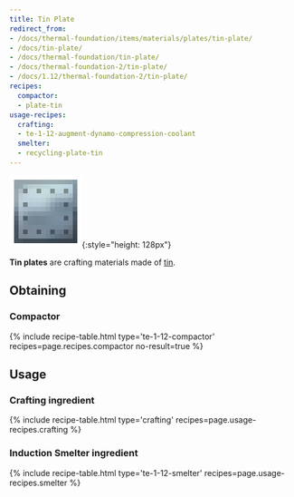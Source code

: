 ```yaml
---
title: Tin Plate
redirect_from:
- /docs/thermal-foundation/items/materials/plates/tin-plate/
- /docs/tin-plate/
- /docs/thermal-foundation/tin-plate/
- /docs/thermal-foundation-2/tin-plate/
- /docs/1.12/thermal-foundation-2/tin-plate/
recipes:
  compactor:
  - plate-tin
usage-recipes:
  crafting:
  - te-1-12-augment-dynamo-compression-coolant
  smelter:
  - recycling-plate-tin
---
```


![Tin plate](/assets/images/thermal-foundation-2/plate-tin.png){:style="height: 128px"}


**Tin plates** are crafting materials made of [tin](../tin-ingot/).


Obtaining
---------

### Compactor
{% include recipe-table.html type='te-1-12-compactor' recipes=page.recipes.compactor no-result=true %}


Usage
-----

### Crafting ingredient
{% include recipe-table.html type='crafting' recipes=page.usage-recipes.crafting %}

### Induction Smelter ingredient
{% include recipe-table.html type='te-1-12-smelter' recipes=page.usage-recipes.smelter %}
